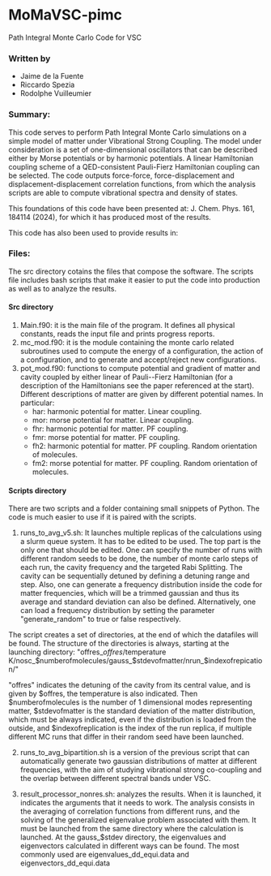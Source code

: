 # MoMaVSC-pimc
Path Integral Monte Carlo Code for VSC



### Written by
* Jaime de la Fuente
* Riccardo Spezia
* Rodolphe Vuilleumier

### Summary:
This code serves to perform Path Integral Monte Carlo simulations on a simple model of matter under Vibrational Strong Coupling. The model under consideration is a set of one-dimensional oscillators that can be described either by Morse potentials or by harmonic potentials. A linear Hamiltonian coupling scheme of a QED-consistent Pauli-Fierz Hamiltonian coupling can be selected. The code outputs force-force, force-displacement and displacement-displacement correlation functions, from which the analysis scripts are able to compute vibrational spectra and density of states.

This foundations of this code have been presented at: J. Chem. Phys. 161, 184114 (2024), for which it has produced most of the results.

This code has also been used to provide results in:


### Files:
The src directory cotains the files that compose the software. The scripts file includes bash scripts that make it easier to put the code into production as well as to analyze the results.
#### Src directory
1) Main.f90: it is the main file of the program. It defines all physical constants, reads the input file and prints progress reports.
2) mc_mod.f90: it is the module containing the monte carlo related subroutines used to compute the energy of a configuration, the action of a configuration, and to generate and accept/reject new configurations.
3) pot_mod.f90: functions to compute potential and gradient of matter and cavity coupled by either linear of Pauli\--Fierz Hamiltonian (for a description of the Hamiltonians see the paper referenced at the start). Different descriptions of matter are given by different potential names. In particular:
   - har: harmonic potential for matter. Linear coupling.
   - mor: morse potential for matter. Linear coupling.
   - fhr: harmonic potential for matter. PF coupling.
   - fmr: morse potential for matter. PF coupling.
   - fh2: harmonic potential for matter. PF coupling. Random orientation of molecules.
   - fm2: morse potential for matter. PF coupling. Random orientation of molecules.
#### Scripts directory
There are two scripts and a folder containing small snippets of Python. The code is much easier to use if it is paired with the scripts. 
1) runs_to_avg_v5.sh: It launches multiple replicas of the calculations using a slurm queue system. It has to be edited to be used. The top part is the only one that should be edited. One can specify the number of runs with different random seeds to be done, the number of monte carlo steps of each run, the cavity frequency and the targeted Rabi Splitting. The cavity can be sequentially detuned by defining a detuning range and step. Also, one can generate a frequency distribution inside the code for matter frequencies, which will be a trimmed gaussian and thus its average and standard deviation can also be defined. Alternatively, one can load a frequency distribution by setting the parameter "generate_random" to true or false respectively.

The script creates a set of directories, at the end of which the datafiles will be found. The structure of the directories is always, starting at the launching directory: "offres_$offres/$temperature K/nosc_$numberofmolecules/gauss_$stdevofmatter/nrun_$indexofrepication/"

"offres" indicates the detuning of the cavity from its central value, and is given by $offres, the temperature is also indicated. Then $numberofmolecules is the number of 1 dimensional modes representing matter, $stdevofmatter is the standard deviation of the matter distribution, which must be always indicated, even if the distribution is loaded from the outside, and $indexofreplication is the index of the run replica, if multiple different MC runs that differ in their random seed have been launched.

2) runs_to_avg_bipartition.sh is a version of the previous script that can automatically generate two gaussian distributions of matter at different frequencies, with the aim of studying vibrational strong co-coupling and the overlap between different spectral bands under VSC.

3) result_processor_nonres.sh: analyzes the results. When it is launched, it indicates the arguments that it needs to work. The analysis consists in the averaging of correlation functions from different runs, and the solving of the generalized eigenvalue problem associated with them. It must be launched from the same directory where the calculation is launched. At the gauss_$stdev directory, the eigenvalues and eigenvectors calculated in different ways can be found. The most commonly used are eigenvalues_dd_equi.data and eigenvectors_dd_equi.data 
